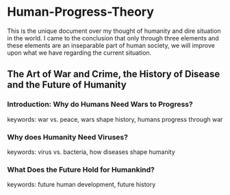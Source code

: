 # Human-Progress-Theory

This is the unique document over my thought of humanity and dire situation in the world. I came to the conclusion that only through three elements and these elements are an inseparable part of human society, we will improve upon what we have regarding the current situation.

## The Art of War and Crime, the History of Disease and the Future of Humanity

### Introduction: Why do Humans Need Wars to Progress?

keywords: war vs. peace, wars shape history, humans progress through war

### Why does Humanity Need Viruses?

keywords: virus vs. bacteria, how diseases shape humanity

### What Does the Future Hold for Humankind?

keywords: future human development, future history


